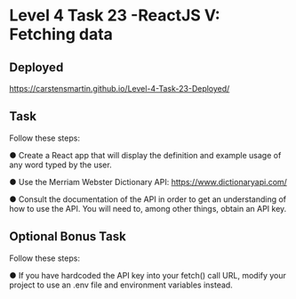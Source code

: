 # Level 4 Task 23 -ReactJS V: Fetching data

## Deployed

https://carstensmartin.github.io/Level-4-Task-23-Deployed/

## Task

Follow these steps:

● Create a React app that will display the definition and example usage of any word typed by the user.

● Use the Merriam Webster Dictionary API: https://www.dictionaryapi.com/

● Consult the documentation of the API in order to get an understanding of how to use the API. You will need to, among other things, obtain an API key.

## Optional Bonus Task

Follow these steps:

● If you have hardcoded the API key into your fetch() call URL, modify your project to use an .env file and environment variables instead.